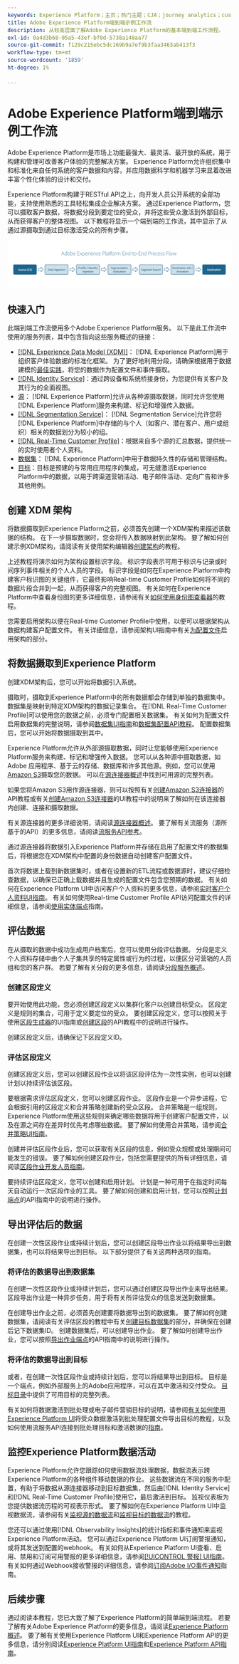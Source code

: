 ```yaml
---
keywords: Experience Platform；主页；热门主题；CJA；journey analytics；customer journey analytics；campaign orchestration；orchestration；customer journey；journey；journey orchestration；功能；区域
title: Adobe Experience Platform端到端示例工作流
description: 从较高层面了解Adobe Experience Platform的基本端到端工作流程。
exl-id: 0a4d3b68-05a5-43ef-bf0d-5738a148aa77
source-git-commit: f129c215ebc5dc169b9a7ef9b3faa3463ab413f3
workflow-type: tm+mt
source-wordcount: '1859'
ht-degree: 1%

---
```


# Adobe Experience Platform端到端示例工作流

Adobe Experience Platform是市场上功能最强大、最灵活、最开放的系统，用于构建和管理可改善客户体验的完整解决方案。 Experience Platform允许组织集中和标准化来自任何系统的客户数据和内容，并应用数据科学和机器学习来显着改进丰富个性化体验的设计和交付。

Experience Platform构建于RESTful API之上，向开发人员公开系统的全部功能，支持使用熟悉的工具轻松集成企业解决方案。 通过Experience Platform，您可以摄取客户数据，将数据分段到要定位的受众，并将这些受众激活到外部目标，从而获得客户的整体视图。 以下教程将显示一个端到端的工作流，其中显示了从通过源摄取到通过目标激活受众的所有步骤。

![Experience Platform端到端工作流程](./images/end-to-end-tutorial/platform-end-2-end-workflow.png)

## 快速入门

此端到端工作流使用多个Adobe Experience Platform服务。 以下是此工作流中使用的服务列表，其中包含指向这些服务概述的链接：

- [[!DNL Experience Data Model (XDM)]](../xdm/home.md)： [!DNL Experience Platform]用于组织客户体验数据的标准化框架。 为了更好地利用分段，请确保根据用于数据建模的[最佳实践](../xdm/schema/best-practices.md)，将您的数据作为配置文件和事件摄取。
- [[!DNL Identity Service]](../identity-service/home.md)：通过跨设备和系统桥接身份，为您提供有关客户及其行为的全面视图。
- [源](../sources/home.md)： [!DNL Experience Platform]允许从各种源摄取数据，同时允许您使用[!DNL Experience Platform]服务来构建、标记和增强传入数据。
- [[!DNL Segmentation Service]](../segmentation/home.md)： [!DNL Segmentation Service]允许您将[!DNL Experience Platform]中存储的与个人（如客户、潜在客户、用户或组织）相关的数据划分为较小的组。
- [[!DNL Real-Time Customer Profile]](../profile/home.md)：根据来自多个源的汇总数据，提供统一的实时使用者个人资料。
- [数据集](../catalog/datasets/overview.md)： [!DNL Experience Platform]中用于数据持久性的存储和管理结构。
- [目标](../destinations/home.md)：目标是预建的与常用应用程序的集成，可无缝激活Experience Platform中的数据，以用于跨渠道营销活动、电子邮件活动、定向广告和许多其他用例。

## 创建 XDM 架构

将数据摄取到Experience Platform之前，必须首先创建一个XDM架构来描述该数据的结构。 在下一步摄取数据时，您会将传入数据映射到此架构。 要了解如何创建示例XDM架构，请阅读有关使用架构编辑器[创建架构](../xdm/tutorials/create-schema-ui.md)的教程。

上述教程将演示如何为架构设置标识字段。 标识字段表示可用于标识与记录或时间序列事件相关的个人人员的字段。 标识字段是如何在Experience Platform中构建客户标识图的关键组件，它最终影响Real-time Customer Profile如何将不同的数据片段合并到一起，从而获得客户的完整视图。 有关如何在Experience Platform中查看身份图的更多详细信息，请参阅有关[如何使用身份图查看器](../identity-service/features/identity-graph-viewer.md)的教程。

您需要启用架构以便在Real-time Customer Profile中使用，以便可以根据架构从数据构建客户配置文件。 有关详细信息，请参阅架构UI指南中有关[为配置文件](../xdm/ui/resources/schemas.md#profile)启用架构的部分。

## 将数据摄取到Experience Platform

创建XDM架构后，您可以开始将数据引入系统。

摄取时，摄取到Experience Platform中的所有数据都会存储到单独的数据集中。 数据集是映射到特定XDM架构的数据记录集合。 在[!DNL Real-Time Customer Profile]可以使用您的数据之前，必须专门配置相关数据集。 有关如何为配置文件启用数据集的完整说明，请参阅[数据集UI指南](../catalog/datasets/user-guide.md#enable-profile)和[数据集配置API教程](../profile/tutorials/dataset-configuration.md)。 配置数据集后，您可以开始将数据摄取到其中。

Experience Platform允许从外部源摄取数据，同时让您能够使用Experience Platform服务来构建、标记和增强传入数据。 您可以从各种源中摄取数据，如 Adobe 应用程序、基于云的存储、数据库和许多其他源。例如，您可以使用[Amazon S3](../sources/tutorials/api/create/cloud-storage/s3.md)摄取您的数据。 可以在[源连接器概述](../sources/home.md)中找到可用源的完整列表。

如果您将Amazon S3用作源连接器，则可以按照有关[创建Amazon S3连接器](../sources/tutorials/api/create/cloud-storage/s3.md)的API教程或有关[创建Amazon S3连接器](../sources/tutorials/ui/create/cloud-storage/s3.md)的UI教程中的说明来了解如何在该连接器内创建、连接和摄取数据。

有关源连接器的更多详细说明，请阅读[源连接器概述](../sources/home.md)。 要了解有关流服务（源所基于的API）的更多信息，请阅读[流服务API参考](https://www.adobe.io/experience-platform-apis/references/flow-service/)。

通过源连接器将数据引入Experience Platform并存储在启用了配置文件的数据集后，将根据您在XDM架构中配置的身份数据自动创建客户配置文件。

首次将数据上载到新数据集时，或者在设置新的ETL流程或数据源时，建议仔细检查数据，以确保已正确上载数据并且生成的配置文件包含您预期的数据。 有关如何在Experience Platform UI中访问客户个人资料的更多信息，请参阅[实时客户个人资料UI指南](../profile/ui/user-guide.md)。 有关如何使用Real-time Customer Profile API访问配置文件的详细信息，请参阅[使用实体端点](../profile/api/entities.md)指南。

## 评估数据

在从摄取的数据中成功生成用户档案后，您可以使用分段评估数据。 分段是定义个人资料存储中由个人子集共享的特定属性或行为的过程，以便区分可营销的人员组和您的客户群。 若要了解有关分段的更多信息，请阅读[分段服务概述](../segmentation/home.md)。

### 创建区段定义

要开始使用此功能，您必须创建区段定义以集群化客户以创建目标受众。 区段定义是规则的集合，可用于定义要定位的受众。 要创建区段定义，您可以按照关于使用[区段生成器](../segmentation/ui/segment-builder.md)的UI指南或[创建区段](../segmentation/tutorials/create-a-segment.md)的API教程中的说明进行操作。

创建区段定义后，请确保记下区段定义ID。

### 评估区段定义

创建区段定义后，您可以创建区段作业以将该区段评估为一次性实例，也可以创建计划以持续评估该区段。

要根据需求评估区段定义，您可以创建区段作业。 区段作业是一个异步进程，它会根据引用的区段定义和合并策略创建新的受众区段。 合并策略是一组规则，Experience Platform使用这些规则来确定哪些数据将用于创建客户配置文件，以及在源之间存在差异时优先考虑哪些数据。 要了解如何使用合并策略，请参阅[合并策略UI指南](../profile/merge-policies/ui-guide.md)。

创建并评估区段作业后，您可以获取有关区段的信息，例如受众规模或处理期间可能发生的错误。 要了解如何创建区段作业，包括您需要提供的所有详细信息，请阅读[区段作业开发人员指南](../segmentation/api/segment-jobs.md)。

要持续评估区段定义，您可以创建和启用计划。 计划是一种可用于在指定时间每天自动运行一次区段作业的工具。 要了解如何创建和启用计划，您可以按照[计划端点](../segmentation/api/schedules.md)的API指南中的说明进行操作。

## 导出评估后的数据

在创建一次性区段作业或持续计划后，您可以创建区段导出作业以将结果导出到数据集，也可以将结果导出到目标。 以下部分提供了有关这两种选项的指南。

### 将评估的数据导出到数据集

在创建一次性区段作业或持续计划后，您可以通过创建区段导出作业来导出结果。 区段导出作业是一种异步任务，用于将有关所评估受众的信息发送到数据集。

在创建导出作业之前，必须首先创建要将数据导出到的数据集。 要了解如何创建数据集，请阅读有关评估区段的教程中有关[创建目标数据集](../segmentation/tutorials/evaluate-a-segment.md#create-dataset)的部分，并确保在创建后记下数据集ID。 创建数据集后，可以创建导出作业。 要了解如何创建导出作业，您可以按照[导出作业端点](../segmentation/api/export-jobs.md)的API指南中的说明进行操作。

### 将评估的数据导出到目标

或者，在创建一次性区段作业或持续计划后，您可以将结果导出到目标。 目标是一个端点，例如外部服务上的Adobe应用程序，可以在其中激活和交付受众。 [目标目录](../destinations/catalog/overview.md)中提供了可用目标的完整列表。

有关如何将数据激活到批处理或电子邮件营销目标的说明，请参阅[有关如何使用Experience Platform UI](../destinations/ui/activate-batch-profile-destinations.md)将受众数据激活到批处理配置文件导出目标的教程，以及如何使用流服务API连接到批处理目标和激活数据的[指南](../destinations/api/connect-activate-batch-destinations.md)。

## 监控Experience Platform数据活动

Experience Platform允许您跟踪如何使用数据流处理数据，数据流表示跨Experience Platform的各种组件移动数据的作业。 这些数据流在不同的服务中配置，有助于将数据从源连接器移动到目标数据集，然后由[!DNL Identity Service]和[!DNL Real-Time Customer Profile]使用它，最后激活到目标。 监视仪表板为您提供数据流历程的可视表示形式。 要了解如何在Experience Platform UI中监视数据流，请参阅有关[监视源的数据流](../dataflows/ui/monitor-sources.md)和[监视目标的数据流](../dataflows/ui/monitor-destinations.md)的教程。

您还可以通过使用[!DNL Observability Insights]的统计指标和事件通知来监视Experience Platform活动。 您可以通过Experience Platform UI订阅警报通知，或将其发送到配置的webhook。 有关如何从Experience Platform UI查看、启用、禁用和订阅可用警报的更多详细信息，请参阅[[!UICONTROL 警报] UI指南](../observability/alerts/ui.md)。 有关如何通过Webhook接收警报的详细信息，请参阅[订阅Adobe I/O事件通知](../observability/alerts/subscribe.md)指南。

## 后续步骤

通过阅读本教程，您已大致了解了Experience Platform的简单端到端流程。 若要了解有关Adobe Experience Platform的更多信息，请阅读[Experience Platform概述](./home.md)。 要了解有关使用Experience Platform UI和Experience Platform API的更多信息，请分别阅读[Experience Platform UI指南](./ui-guide.md)和[Experience Platform API指南](./api-guide.md)。
